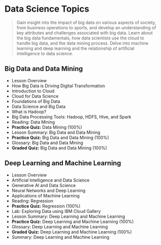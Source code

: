 # Data Science Topics
> Gain insight into the impact of big data on various aspects of society, from business operations to sports, and develop an understanding of key attributes and challenges associated with big data. Learn about the big data fundamentals, how data scientists use the cloud to handle big data, and the data mining process. Delve into machine learning and deep learning and the relationship of artificial intelligence to data science.
## Big Data and Data Mining
- Lesson Overview
- How Big Data is Driving Digital Transformation
- Introduction to Cloud
- Cloud for Data Science
- Foundations of Big Data
- Data Science and Big Data
- What is Hadoop?
- Big Data Processing Tools: Hadoop, HDFS, Hive, and Spark
- Reading: Data Mining
- **Practice Quiz:** Data Mining (100%)
- Lesson Summary: Big Data and Data Mining
- **Practice Quiz:** Big Data and Data Mining (100%)
- Glossary: Big Data and Data Mining
- **Graded Quiz:** Big Data and Data Mining (100%)

## Deep Learning and Machine Learning
- Lesson Overview
- Artificial Intelligence and Data Science
- Generative AI and Data Science
- Neural Networks and Deep Learning
- Applications of Machine Learning
- Reading: Regression
- **Practice Quiz:** Regression (100%)
- Lab: Exploring Data using IBM Cloud Gallery
- Lesson Summary: Deep Learning and Machine Learning
- **Practice Quiz:** Deep Learning and Machine Learning (100%)
- Glossary: Deep Learning and Machine Learning
- **Graded Quiz:** Deep Learning and Machine Learning (100%)
- Summary: Deep Learning and Machine Learning
